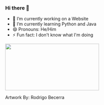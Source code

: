 ### Hi there 👋
- 🔭 I’m currently working on a Website
- 🌱 I’m currently learning Python and Java
- 😄 Pronouns: He/Him
- ⚡ Fun fact: I don't know what I'm doing

<img src="Monster.jpeg" data-canonical-src="Monster.jpeg" width="300" height="150"/>

Artwork By: Rodrigo Becerra

<!--
**Thinkr3/Thinkr3** is a ✨ _special_ ✨ repository because its `README.md` (this file) appears on your GitHub profile.

Here are some ideas to get you started:

- 🔭 I’m currently working on ...
- 🌱 I’m currently learning ...
- 👯 I’m looking to collaborate on ...
- 🤔 I’m looking for help with ...
- 💬 Ask me about ...
- 📫 How to reach me: ...
- 😄 Pronouns: ...
- ⚡ Fun fact: ...
-->
